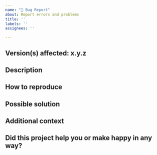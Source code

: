 ```yaml
---
name: "🐛 Bug Report"
about: Report errors and problems
title: ''
labels: ''
assignees: ''

---
```


## Version(s) affected: x.y.z

## Description
<!-- A clear and concise description of the problem. -->

## How to reproduce
<!-- Provide sample code to reproduce the problem. Don't forget to mention any extensions you might have enabled! -->

## Possible solution
<!--- Optional: only if you have suggestions on a fix/reason for the bug -->

## Additional context
<!-- Optional: any other context about the problem: log messages, screenshots, etc. -->

## Did this project help you or make happy in any way?

<!-- Optional: Sometimes we get tired of reading bug reports and working on complex features, so if you have anything positive to share about how this library might have helped you we'd love to hear it! -->
